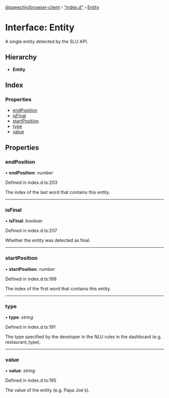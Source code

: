 [@speechly/browser-client](../README.md) › ["index.d"](../modules/_index_d_.md) › [Entity](_index_d_.entity.md)

# Interface: Entity

A single entity detected by the SLU API.

## Hierarchy

* **Entity**

## Index

### Properties

* [endPosition](_index_d_.entity.md#endposition)
* [isFinal](_index_d_.entity.md#isfinal)
* [startPosition](_index_d_.entity.md#startposition)
* [type](_index_d_.entity.md#type)
* [value](_index_d_.entity.md#value)

## Properties

###  endPosition

• **endPosition**: *number*

Defined in index.d.ts:203

The index of the last word that contains this entity.

___

###  isFinal

• **isFinal**: *boolean*

Defined in index.d.ts:207

Whether the entity was detected as final.

___

###  startPosition

• **startPosition**: *number*

Defined in index.d.ts:199

The index of the first word that contains this entity.

___

###  type

• **type**: *string*

Defined in index.d.ts:191

The type specified by the developer in the NLU rules in the dashboard (e.g. restaurant_type).

___

###  value

• **value**: *string*

Defined in index.d.ts:195

The value of the entity (e.g. Papa Joe's).
